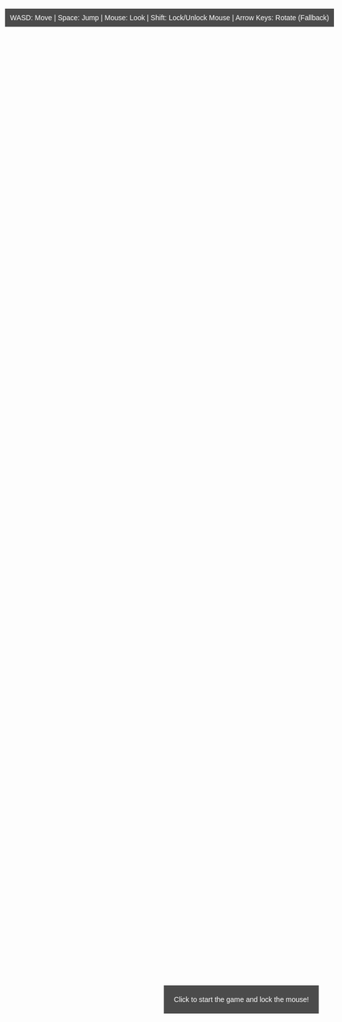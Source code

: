 
<html lang="en">
<head>
    <meta charset="UTF-8">
    <meta name="viewport" content="width=device-width, initial-scale=1.0">
    <title>Cool3DGame</title>
    <style>
        body { margin: 0; overflow: hidden; }
        canvas { display: block; }
        #info {
            position: absolute;
            top: 30px;
            left: 10px;
            color: white;
            font-family: Arial, sans-serif;
            background: rgba(0, 0, 0, 0.7);
            padding: 10px;
            z-index: 10;
        }
        #startPrompt {
            position: absolute;
            top: 50%;
            left: 50%;
            transform: translate(-50%, -50%);
            color: white;
            font-family: Arial, sans-serif;
            background: rgba(0, 0, 0, 0.7);
            padding: 20px;
            text-align: center;
            z-index: 20;
        }
        h1, h2, h3, h4, h5, h6 { display: none; }
    </style>
</head>
<body>
    <div id="info">WASD: Move | Space: Jump | Mouse: Look | Shift: Lock/Unlock Mouse | Arrow Keys: Rotate (Fallback)</div>
    <div id="startPrompt">Click to start the game and lock the mouse!</div>
    <script src="https://cdnjs.cloudflare.com/ajax/libs/three.js/r134/three.min.js"></script>
    <script>
        // Scene setup
        const scene = new THREE.Scene();
        scene.background = new THREE.Color(0x87ceeb);
        const camera = new THREE.PerspectiveCamera(75, window.innerWidth / window.innerHeight, 0.1, 1000);
        const renderer = new THREE.WebGLRenderer({ antialias: true });
        renderer.setSize(window.innerWidth, window.innerHeight);
        document.body.appendChild(renderer.domElement);

        // Create custom humanoid figure
        const humanoid = new THREE.Group();
        const headGeometry = new THREE.SphereGeometry(0.3, 32, 32);
        const headMaterial = new THREE.MeshStandardMaterial({ color: 0xf0c8a0 });
        const head = new THREE.Mesh(headGeometry, headMaterial);
        head.position.y = 1.6;
        humanoid.add(head);

        const torsoGeometry = new THREE.CylinderGeometry(0.3, 0.3, 0.8, 32);
        const torsoMaterial = new THREE.MeshStandardMaterial({ color: 0xf0c8a0 });
        const torso = new THREE.Mesh(torsoGeometry, torsoMaterial);
        torso.position.y = 1.0;
        humanoid.add(torso);

        const shortsGeometry = new THREE.BoxGeometry(0.4, 0.2, 0.2);
        const shortsMaterial = new THREE.MeshStandardMaterial({ color: 0x1a1a1a });
        const shorts = new THREE.Mesh(shortsGeometry, shortsMaterial);
        shorts.position.y = 0.5;
        humanoid.add(shorts);

        const armGeometry = new THREE.CylinderGeometry(0.1, 0.1, 0.8, 32);
        const armMaterial = new THREE.MeshStandardMaterial({ color: 0xf0c8a0 });
        const leftArm = new THREE.Mesh(armGeometry, armMaterial);
        leftArm.position.set(-0.7, 1.2, 0);
        leftArm.rotation.z = Math.PI / 2;
        humanoid.add(leftArm);

        const rightArm = new THREE.Mesh(armGeometry, armMaterial);
        rightArm.position.set(0.7, 1.2, 0);
        rightArm.rotation.z = Math.PI / 2;
        humanoid.add(rightArm);

        const legGeometry = new THREE.CylinderGeometry(0.15, 0.15, 0.7, 32);
        const legMaterial = new THREE.MeshStandardMaterial({ color: 0xf0c8a0 });
        const leftLeg = new THREE.Mesh(legGeometry, legMaterial);
        leftLeg.position.set(-0.2, 0.2, 0);
        humanoid.add(leftLeg);

        const rightLeg = new THREE.Mesh(legGeometry, legMaterial);
        rightLeg.position.set(0.2, 0.2, 0);
        humanoid.add(rightLeg);

        scene.add(humanoid);

        // Ground plane with grass texture
        const textureLoader = new THREE.TextureLoader();
        const grassTexture = textureLoader.load(
            'https://threejs.org/examples/textures/terrain/grasslight-big.jpg'
        );
        grassTexture.wrapS = grassTexture.wrapT = THREE.RepeatWrapping;
        grassTexture.repeat.set(10, 10);
        const groundGeometry = new THREE.PlaneGeometry(50, 50);
        const groundMaterial = new THREE.MeshStandardMaterial({
            map: grassTexture,
            side: THREE.DoubleSide
        });
        const ground = new THREE.Mesh(groundGeometry, groundMaterial);
        ground.rotation.x = -Math.PI / 2;
        ground.position.y = -0.1;
        scene.add(ground);

        // Lighting
        const ambientLight = new THREE.AmbientLight(0x404040);
        scene.add(ambientLight);
        const pointLight = new THREE.PointLight(0xffffff, 1);
        pointLight.position.set(5, 5, 5);
        scene.add(pointLight);

        // Camera setup (third-person)
        camera.position.set(0, 2, 5);

        // Keyboard input
        const keys = {};
        window.addEventListener('keydown', (event) => {
            keys[event.key.toLowerCase()] = true;
            if (event.key === 'Shift') {
                if (document.pointerLockElement === renderer.domElement) {
                    document.exitPointerLock();
                } else {
                    renderer.domElement.requestPointerLock();
                }
            }
        });
        window.addEventListener('keyup', (event) => {
            keys[event.key.toLowerCase()] = false;
        });

        // Mouse movement for rotation
        let isMouseLocked = false;
        document.addEventListener('pointerlockchange', () => {
            isMouseLocked = document.pointerLockElement === renderer.domElement;
            document.getElementById('startPrompt').style.display = isMouseLocked ? 'none' : 'block';
        });

        document.addEventListener('click', () => {
            if (!isMouseLocked) {
                renderer.domElement.requestPointerLock().catch((error) => {
                    console.error('Pointer Lock failed:', error);
                    alert('Pointer Lock not supported. Use arrow keys to rotate.');
                    document.getElementById('startPrompt').style.display = 'none';
                });
            }
        });

        const mouseSensitivity = 0.002;
        const rotateSpeed = 0.05;
        let yawOffset = 0; // Relative yaw offset from humanoid's rotation
        let pitch = 0;
        const maxPitch = Math.PI / 4; // Reduced to limit vertical look
        const maxYawOffset = Math.PI / 4; // ±45 degrees from humanoid's facing direction
        document.addEventListener('mousemove', (event) => {
            if (isMouseLocked) {
                yawOffset -= event.movementX * mouseSensitivity;
                yawOffset = Math.max(-maxYawOffset, Math.min(maxYawOffset, yawOffset));
                pitch -= event.movementY * mouseSensitivity;
                pitch = Math.max(-maxPitch, Math.min(maxPitch, pitch));
            }
        });

        // Movement and physics
        const moveSpeed = 0.1;
        const gravity = 0.02;
        const jumpStrength = 0.4;
        let velocity = new THREE.Vector3(0, 0, 0);
        let isJumping = false;
        let lastJumpTime = 0;
        const jumpCooldown = 500;
        let lastTime = performance.now();

        // Camera smoothing
        const cameraOffset = new THREE.Vector3(0, 1.5, 4); // Adjusted for tighter third-person view
        const cameraLerpSpeed = 0.1;

        function animate() {
            requestAnimationFrame(animate);

            const currentTime = performance.now();
            const deltaTime = (currentTime - lastTime) / 16.67;
            lastTime = currentTime;

            // Movement (WASD) relative to camera's forward direction
            let moveX = 0;
            let moveZ = 0;
            if (keys['w']) moveZ -= 1;
            if (keys['s']) moveZ += 1;
            if (keys['a']) moveX -= 1;
            if (keys['d']) moveX += 1;

            // Normalize movement
            const magnitude = Math.sqrt(moveX * moveX + moveZ * moveZ);
            if (magnitude > 0) {
                moveX = (moveX / magnitude) * moveSpeed * deltaTime;
                moveZ = (moveZ / magnitude) * moveSpeed * deltaTime;
            }

            // Get camera's forward and right vectors (based on humanoid rotation + yawOffset)
            const totalYaw = humanoid.rotation.y + yawOffset;
            const forward = new THREE.Vector3(0, 0, -1).applyAxisAngle(new THREE.Vector3(0, 1, 0), totalYaw).normalize();
            const right = new THREE.Vector3(1, 0, 0).applyAxisAngle(new THREE.Vector3(0, 1, 0), totalYaw).normalize();

            // Calculate movement direction
            const moveDir = new THREE.Vector3()
                .addScaledVector(forward, -moveZ)
                .addScaledVector(right, moveX);
            humanoid.position.add(moveDir);

            // Apply gravity
            velocity.y -= gravity * deltaTime;
            humanoid.position.y += velocity.y * deltaTime;

            // Ground collision
            if (humanoid.position.y <= 0) {
                humanoid.position.y = 0;
                velocity.y = 0;
                isJumping = false;
            }

            // Jumping with cooldown
            if (keys[' '] && !isJumping && currentTime - lastJumpTime > jumpCooldown) {
                velocity.y = jumpStrength;
                isJumping = true;
                lastJumpTime = currentTime;
            }

            // Fallback rotation (arrow keys)
            if (!isMouseLocked) {
                if (keys['arrowleft']) yawOffset += rotateSpeed * deltaTime;
                if (keys['arrowright']) yawOffset -= rotateSpeed * deltaTime;
                yawOffset = Math.max(-maxYawOffset, Math.min(maxYawOffset, yawOffset));
            }

            // Update humanoid rotation to face movement direction
            if (moveDir.length() > 0) {
                humanoid.rotation.y = Math.atan2(moveDir.x, moveDir.z);
                // Reset yawOffset when moving to keep camera centered behind humanoid
                yawOffset = THREE.MathUtils.lerp(yawOffset, 0, 0.1 * deltaTime);
            }

            // Smooth camera positioning
            const targetCameraPos = humanoid.position.clone().add(
                cameraOffset.clone().applyAxisAngle(new THREE.Vector3(0, 1, 0), humanoid.rotation.y + yawOffset)
            );
            camera.position.lerp(targetCameraPos, cameraLerpSpeed);
            camera.position.y = humanoid.position.y + 1.5;

            // Update camera rotation to look at humanoid
            camera.lookAt(humanoid.position.clone().add(new THREE.Vector3(0, 1, 0)));
            camera.rotation.x = THREE.MathUtils.clamp(camera.rotation.x, -maxPitch, maxPitch);

            renderer.render(scene, camera);
        }
        animate();

        // Handle window resize
        window.addEventListener('resize', () => {
            renderer.setSize(window.innerWidth, window.innerHeight);
            camera.aspect = window.innerWidth / window.innerHeight;
            camera.updateProjectionMatrix();
        });

        // Show start prompt
        window.addEventListener('load', () => {
            document.getElementById('startPrompt').style.display = 'block';
        });
    </script>
</body>
</html>
